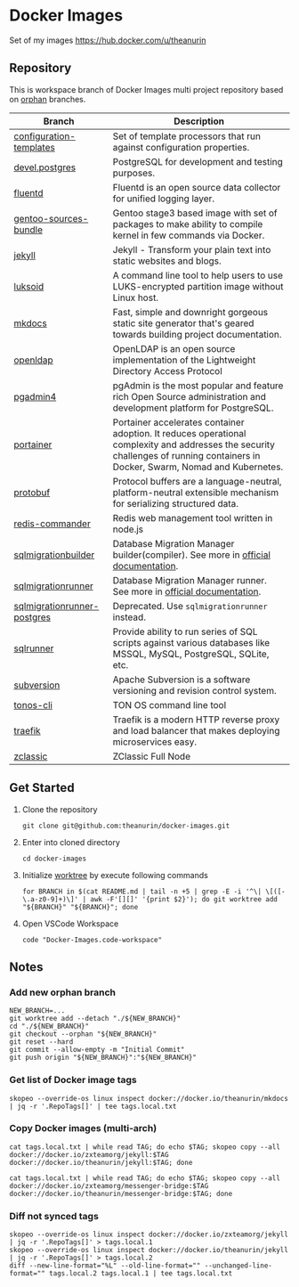 # Docker Images

Set of my images <https://hub.docker.com/u/theanurin>

## Repository

This is workspace branch of Docker Images multi project repository based on [orphan](https://git-scm.com/docs/git-checkout#Documentation/git-checkout.txt---orphanltnew-branchgt) branches.

| Branch                                                                | Description                                                                                                                                                                     |
| --------------------------------------------------------------------- | ------------------------------------------------------------------------------------------------------------------------------------------------------------------------------- |
| [configuration-templates](../../tree/configuration-templates)         | Set of template processors that run against configuration properties.                                                                                                           |
| [devel.postgres](../../tree/devel.postgres)                           | PostgreSQL for development and testing purposes.                                                                                                                                |
| [fluentd](../../tree/luentd/)                                         | Fluentd is an open source data collector for unified logging layer.                                                                                                             |
| [gentoo-sources-bundle](../../tree/gentoo-sources-bundle)             | Gentoo stage3 based image with set of packages to make ability to compile kernel in few commands via Docker.                                                                    |
| [jekyll](../../tree/jekyll)                                           | Jekyll - Transform your plain text into static websites and blogs.                                                                                                              |
| [luksoid](../../tree/luksoid)                                         | A command line tool to help users to use LUKS-encrypted partition image without Linux host.                                                                                     |
| [mkdocs](../../tree/mkdocs)                                           | Fast, simple and downright gorgeous static site generator that's geared towards building project documentation.                                                                 |
| [openldap](../../tree/openldap)                                       | OpenLDAP is an open source implementation of the Lightweight Directory Access Protocol                                                                                          |
| [pgadmin4](../../tree/pgadmin4)                                       | pgAdmin is the most popular and feature rich Open Source administration and development platform for PostgreSQL.                                                                |
| [portainer](../../tree/portainer)                                     | Portainer accelerates container adoption. It reduces operational complexity and addresses the security challenges of running containers in Docker, Swarm, Nomad and Kubernetes. |
| [protobuf](../../tree/protobuf)                                       | Protocol buffers are a language-neutral, platform-neutral extensible mechanism for serializing structured data.                                                                 |
| [redis-commander](../../tree/redis-commander)                         | Redis web management tool written in node.js                                                                                                                                    |
| [sqlmigrationbuilder](../../tree/sqlmigrationbuilder)                 | Database Migration Manager builder(compiler). See more in [official documentation](https://docs.freemework.org/sql.misc.migration).                                             |
| [sqlmigrationrunner](../../tree/sqlmigrationrunner)                   | Database Migration Manager runner. See more in [official documentation](https://docs.freemework.org/sql.misc.migration).                                                        |
| [sqlmigrationrunner-postgres](../../tree/sqlmigrationrunner-postgres) | Deprecated. Use `sqlmigrationrunner` instead.                                                                                                                                   |
| [sqlrunner](../../tree/sqlrunner)                                     | Provide ability to run series of SQL scripts against various databases like MSSQL, MySQL, PostgreSQL, SQLite, etc.                                                              |
| [subversion](../../tree/subversion)                                   | Apache Subversion is a software versioning and revision control system.                                                                                                         |
| [tonos-cli](../../tree/tonos-cli)                                     | TON OS command line tool                                                                                                                                                        |
| [traefik](../../tree/traefik)                                         | Traefik is a modern HTTP reverse proxy and load balancer that makes deploying microservices easy.                                                                               |
| [zclassic](../../tree/zclassic)                                       | ZClassic Full Node                                                                                                                                                              |

## Get Started

1. Clone the repository
   ```shell
   git clone git@github.com:theanurin/docker-images.git
   ```
1. Enter into cloned directory
   ```shell
   cd docker-images
   ```
1. Initialize [worktree](https://git-scm.com/docs/git-worktree) by execute following commands
   ```shell
   for BRANCH in $(cat README.md | tail -n +5 | grep -E -i '^\| \[([-\.a-z0-9]+)\]' | awk -F'[][]' '{print $2}'); do git worktree add "${BRANCH}" "${BRANCH}"; done
   ```
1. Open VSCode Workspace
   ```shell
   code "Docker-Images.code-workspace"
   ```

## Notes

### Add new orphan branch

```shell
NEW_BRANCH=...
git worktree add --detach "./${NEW_BRANCH}"
cd "./${NEW_BRANCH}"
git checkout --orphan "${NEW_BRANCH}"
git reset --hard
git commit --allow-empty -m "Initial Commit"
git push origin "${NEW_BRANCH}":"${NEW_BRANCH}"
```

### Get list of Docker image tags

```shell
skopeo --override-os linux inspect docker://docker.io/theanurin/mkdocs | jq -r '.RepoTags[]' | tee tags.local.txt
```

### Copy Docker images (multi-arch)

```shell
cat tags.local.txt | while read TAG; do echo $TAG; skopeo copy --all docker://docker.io/zxteamorg/jekyll:$TAG docker://docker.io/theanurin/jekyll:$TAG; done

cat tags.local.txt | while read TAG; do echo $TAG; skopeo copy --all docker://docker.io/zxteamorg/messenger-bridge:$TAG docker://docker.io/theanurin/messenger-bridge:$TAG; done
```

### Diff not synced tags

```shell
skopeo --override-os linux inspect docker://docker.io/zxteamorg/jekyll | jq -r '.RepoTags[]' > tags.local.1
skopeo --override-os linux inspect docker://docker.io/theanurin/jekyll | jq -r '.RepoTags[]' > tags.local.2
diff --new-line-format="%L" --old-line-format="" --unchanged-line-format="" tags.local.2 tags.local.1 | tee tags.local.txt
```

